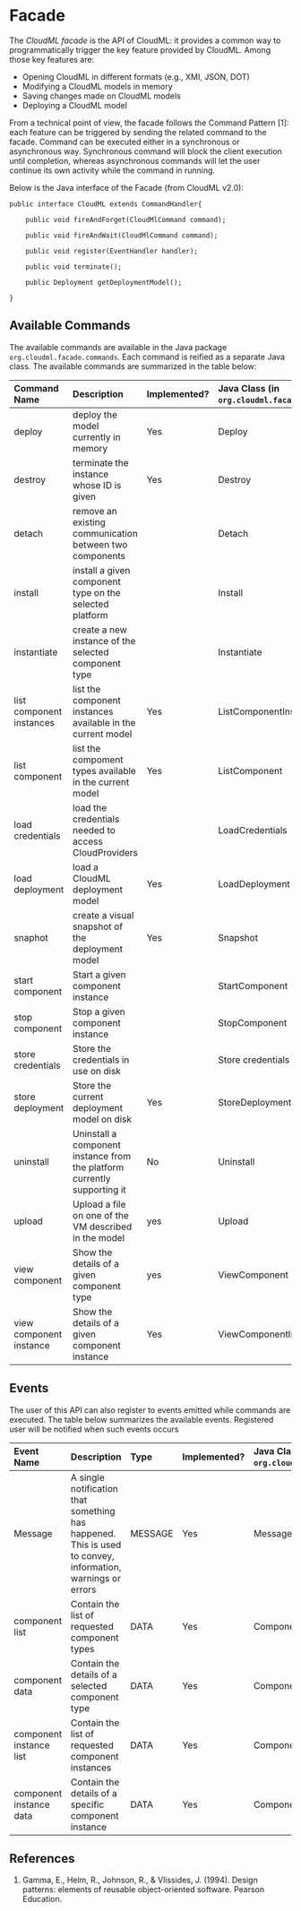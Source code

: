 Facade
======

The *CloudML facade* is the API of CloudML: it provides a common way to programmatically trigger the key feature provided by CloudML. Among those key features are:

 - Opening CloudML in different formats (e.g., XMI, JSON, DOT)
 - Modifying a CloudML models in memory
 - Saving changes made on CloudML models
 - Deploying a CloudML model
 
From a technical point of view, the facade follows the Command Pattern [1]: each feature can be triggered by sending the related command to the facade. Command can be executed either in a synchronous or asynchronous way. Synchronous command will block the client execution until completion, whereas asynchronous commands will let the user continue its own activity while the command in running.

Below is the Java interface of the Facade (from CloudML v2.0):

```
public interface CloudML extends CommandHandler{

    public void fireAndForget(CloudMlCommand command);

    public void fireAndWait(CloudMlCommand command);

    public void register(EventHandler handler);

    public void terminate();
    
    public Deployment getDeploymentModel();
    
}
```

## Available Commands ##

The available commands are available in the Java package `org.cloudml.facade.commands`. Each command is reified as a separate Java class. The available commands are summarized in the table below:

 Command Name              | Description                                    | Implemented? | Java Class (in `org.cloudml.facade.commands`) 
:--------------------------|:-----------------------------------------------|:----|:-----------------------
 deploy                    | deploy the model currently in memory   | Yes |Deploy
 destroy                   | terminate the instance whose ID is given | Yes | Destroy
 detach                    | remove an existing communication between two components |  | Detach
 install                   | install a given component type on the selected platform | | Install
 instantiate               | create a new instance of the selected component type | | Instantiate
 list component instances  | list the component instances available in the current model | Yes | ListComponentInstance
 list component            | list the compoment types available in the current model | Yes | ListComponent
 load credentials          | load the credentials needed to access CloudProviders | |   LoadCredentials
 load deployment           | load a CloudML deployment model | Yes | LoadDeployment
 snaphot                   | create a visual snapshot of the deployment model | Yes | Snapshot
 start component           | Start a given component instance               | | StartComponent
 stop component            | Stop a given component  instance               | | StopComponent
 store credentials         | Store the credentials in use on disk           | | Store credentials
 store deployment          | Store the current deployment model on disk     | Yes | StoreDeployment
 uninstall                 | Uninstall a component instance from the platform currently supporting it | No | Uninstall
 upload                    | Upload a file on one of the VM described in the model | yes | Upload
 view component            | Show the details of a given component type | yes | ViewComponent
 view component instance   | Show the details of a given component instance | Yes | ViewComponentInstance
 
## Events ##

The user of this API can also register to events emitted while commands are executed. The table below summarizes the available events. Registered user will be notified when such events occurs

Event Name   | Description | Type | Implemented? | Java Class (in `org.cloudml.facade.events`)
:------------|:------------|:-----|:-------------|:------------
Message | A single notification that something has happened. This is used to convey, information, warnings or errors| MESSAGE | Yes | Message
component list | Contain the list of requested component types |  DATA | Yes | ComponentList
component data | Contain the details of a selected component type | DATA | Yes | ComponentData
component instance list | Contain the list of requested component instances | DATA | Yes | ComponentInstanceList
component instance data | Contain the details of a specific component instance | DATA | Yes | ComponentInstanceData


## References ##

1. Gamma, E., Helm, R., Johnson, R., & Vlissides, J. (1994). Design patterns: elements of reusable object-oriented software. Pearson Education.
